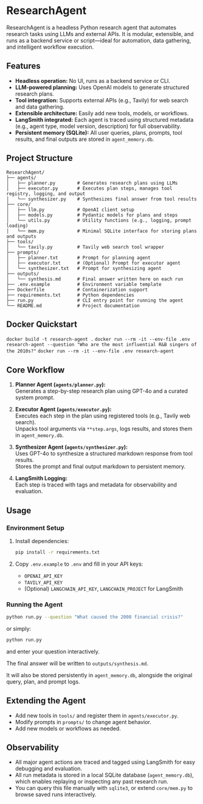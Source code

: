 # ResearchAgent

ResearchAgent is a headless Python research agent that automates research tasks using LLMs and external APIs. It is modular, extensible, and runs as a backend service or script—ideal for automation, data gathering, and intelligent workflow execution.

## Features

- **Headless operation:** No UI, runs as a backend service or CLI.
- **LLM-powered planning:** Uses OpenAI models to generate structured research plans.
- **Tool integration:** Supports external APIs (e.g., Tavily) for web search and data gathering.
- **Extensible architecture:** Easily add new tools, models, or workflows.
- **LangSmith integrated:** Each agent is traced using structured metadata (e.g., agent type, model version, description) for full observability.
- **Persistent memory (SQLite):** All user queries, plans, prompts, tool results, and final outputs are stored in `agent_memory.db`.


## Project Structure

```
ResearchAgent/
├── agents/
│   ├── planner.py        # Generates research plans using LLMs
│   ├── executor.py       # Executes plan steps, manages tool registry, logging, and output
│   └── synthesizer.py    # Synthesizes final answer from tool results
├── core/
│   ├── llm.py            # OpenAI client setup
│   ├── models.py         # Pydantic models for plans and steps
│   └── utils.py          # Utility functions (e.g., logging, prompt loading)
│   └── mem.py            # Minimal SQLite interface for storing plans and outputs
├── tools/
│   └── tavily.py         # Tavily web search tool wrapper
├── prompts/
│   ├── planner.txt       # Prompt for planning agent
│   ├── executor.txt      # (Optional) Prompt for executor agent
│   └── synthesizer.txt   # Prompt for synthesizing agent
├── outputs/
│   └── synthesis.md      # Final answer written here on each run
├── .env.example          # Environment variable template
├── Dockerfile            # Containerization support
├── requirements.txt      # Python dependencies
├── run.py                # CLI entry point for running the agent
└── README.md             # Project documentation
```
## Docker Quickstart
`docker build -t research-agent .`
`docker run --rm -it --env-file .env research-agent --question "Who are the most influential R&B singers of the 2010s?"`
`docker run --rm -it --env-file .env research-agent`

## Core Workflow

1. **Planner Agent (`agents/planner.py`):**  
	Generates a step-by-step research plan using GPT-4o and a curated system prompt.

2. **Executor Agent (`agents/executor.py`):**  
   Executes each step in the plan using registered tools (e.g., Tavily web search).  
   Unpacks tool arguments via `**step.args`, logs results, and stores them in `agent_memory.db`.

3. **Synthesizer Agent (`agents/synthesizer.py`):**  
   Uses GPT-4o to synthesize a structured markdown response from tool results.  
   Stores the prompt and final output markdown to persistent memory.

4. **LangSmith Logging:**  
	Each step is traced with tags and metadata for observability and evaluation.

## Usage

### Environment Setup

1. Install dependencies:
	```sh
	pip install -r requirements.txt
	```

2. Copy `.env.example` to `.env` and fill in your API keys:
	- `OPENAI_API_KEY`
	- `TAVILY_API_KEY`
	- (Optional) `LANGCHAIN_API_KEY`, `LANGCHAIN_PROJECT` for LangSmith

### Running the Agent

```sh
python run.py --question "What caused the 2008 financial crisis?"
```
or simply:
```sh
python run.py
```
and enter your question interactively.

The final answer will be written to `outputs/synthesis.md`.

It will also be stored persistently in `agent_memory.db`, alongside the original query, plan, and prompt logs.

## Extending the Agent

- Add new tools in `tools/` and register them in `agents/executor.py`.
- Modify prompts in `prompts/` to change agent behavior.
- Add new models or workflows as needed.

## Observability

- All major agent actions are traced and tagged using LangSmith for easy debugging and evaluation.
- All run metadata is stored in a local SQLite database (`agent_memory.db`), which enables replaying or inspecting any past research run.
- You can query this file manually with `sqlite3`, or extend `core/mem.py` to browse saved runs interactively.
